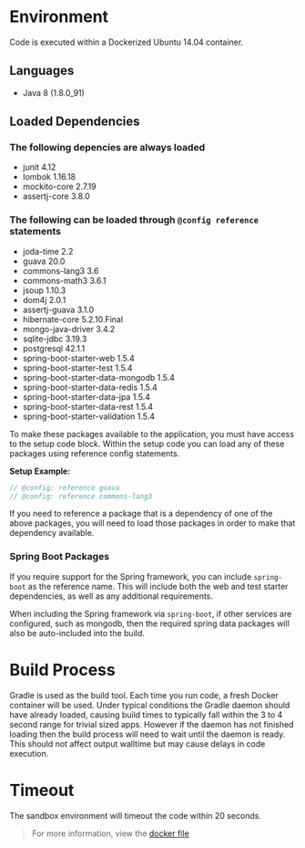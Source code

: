 # Environment

Code is executed within a Dockerized Ubuntu 14.04 container. 

## Languages

- Java 8 (1.8.0_91)

## Loaded Dependencies

### The following depencies are always loaded

- junit 4.12
- lombok 1.16.18
- mockito-core 2.7.19
- assertj-core 3.8.0

### The following can be loaded through `@config reference` statements

- joda-time 2.2
- guava 20.0
- commons-lang3 3.6
- commons-math3 3.6.1
- jsoup 1.10.3
- dom4j 2.0.1
- assertj-guava 3.1.0
- hibernate-core 5.2.10.Final
- mongo-java-driver 3.4.2
- sqlite-jdbc 3.19.3
- postgresql 42.1.1
- spring-boot-starter-web 1.5.4
- spring-boot-starter-test 1.5.4
- spring-boot-starter-data-mongodb 1.5.4
- spring-boot-starter-data-redis 1.5.4
- spring-boot-starter-data-jpa 1.5.4
- spring-boot-starter-data-rest 1.5.4
- spring-boot-starter-validation 1.5.4


To make these packages available to the application, you must have access to the setup code block. 
Within the setup code you can load any of these packages using reference config statements. 

**Setup Example:**
```java
// @config: reference guava
// @config: reference commons-lang3
```

 
If you need to reference a package that is a dependency of one of the above packages, you will need to load those packages
in order to make that dependency available.

### Spring Boot Packages

If you require support for the Spring framework, you can include `spring-boot` as the reference name. 
This will include both the web and test starter dependencies, as well as any additional requirements. 
 
When including the Spring framework via `spring-boot`, if other services are configured, such as mongodb, then the required spring data packages will also be auto-included into the build.

# Build Process

Gradle is used as the build tool. Each time you run code, a fresh Docker container will be used. Under
typical conditions the Gradle daemon should have already loaded, causing build times to typically fall within
the 3 to 4 second range for trivial sized apps. However if the daemon has not finished loading then the build process
will need to wait until the daemon is ready. This should not affect output walltime but may cause delays in code execution.

# Timeout

The sandbox environment will timeout the code within 20 seconds. 

> For more information, view the [docker file](https://github.com/Codewars/codewars-runner-cli/blob/master/docker/jvm.docker) 
